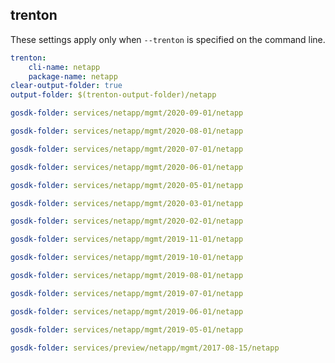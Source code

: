 
## trenton

These settings apply only when `--trenton` is specified on the command line.

``` yaml $(trenton)
trenton:
    cli-name: netapp
    package-name: netapp
clear-output-folder: true
output-folder: $(trenton-output-folder)/netapp
```

``` yaml $(tag) == 'package-netapp-2020-09-01' && $(trenton)
gosdk-folder: services/netapp/mgmt/2020-09-01/netapp
```

``` yaml $(tag) == 'package-netapp-2020-08-01' && $(trenton)
gosdk-folder: services/netapp/mgmt/2020-08-01/netapp
```

``` yaml $(tag) == 'package-netapp-2020-07-01' && $(trenton)
gosdk-folder: services/netapp/mgmt/2020-07-01/netapp  
```

``` yaml $(tag) == 'package-netapp-2020-06-01' && $(trenton)
gosdk-folder: services/netapp/mgmt/2020-06-01/netapp  
```

``` yaml $(tag) == 'package-netapp-2020-05-01' && $(trenton)
gosdk-folder: services/netapp/mgmt/2020-05-01/netapp
```

``` yaml $(tag) == 'package-netapp-2020-03-01' && $(trenton)
gosdk-folder: services/netapp/mgmt/2020-03-01/netapp
```

``` yaml $(tag) == 'package-netapp-2020-02-01' && $(trenton)
gosdk-folder: services/netapp/mgmt/2020-02-01/netapp
```

``` yaml $(tag) == 'package-netapp-2019-11-01' && $(trenton)
gosdk-folder: services/netapp/mgmt/2019-11-01/netapp
```

``` yaml $(tag) == 'package-netapp-2019-10-01' && $(trenton)
gosdk-folder: services/netapp/mgmt/2019-10-01/netapp
```

``` yaml $(tag) == 'package-netapp-2019-08-01' && $(trenton)
gosdk-folder: services/netapp/mgmt/2019-08-01/netapp
```

``` yaml $(tag) == 'package-netapp-2019-07-01' && $(trenton)
gosdk-folder: services/netapp/mgmt/2019-07-01/netapp
```

``` yaml $(tag) == 'package-netapp-2019-06-01' && $(trenton)
gosdk-folder: services/netapp/mgmt/2019-06-01/netapp
```

``` yaml $(tag) == 'package-netapp-2019-05-01' && $(trenton)
gosdk-folder: services/netapp/mgmt/2019-05-01/netapp
```

``` yaml $(tag) == 'package-2017-08-15' && $(trenton)
gosdk-folder: services/preview/netapp/mgmt/2017-08-15/netapp
```
